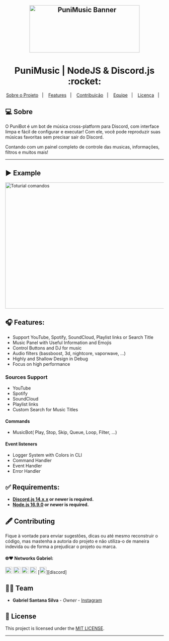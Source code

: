 
<h2 align="center">
    <img alt="PuniMusic Banner" title="" src="https://user-images.githubusercontent.com/53992405/216742487-17014560-db87-4c5c-ba7f-1eb639f489a3.png" height="150px" width="350px" />
</h2>

<p align="center">
  <h1 align="center">PuniMusic | NodeJS & Discord.js :rocket:</h1>
</p>

<p align="center">
  <a href="#-sobre">Sobre o Projeto</a>&nbsp;&nbsp;&nbsp;|&nbsp;&nbsp;&nbsp;
  <a href="#-features">Features</a>&nbsp;&nbsp;&nbsp;|&nbsp;&nbsp;&nbsp;
  <a href="#%EF%B8%8F-contributing">Contribuição</a>&nbsp;&nbsp;&nbsp;|&nbsp;&nbsp;&nbsp;
  <a href="#-networks-gabriel">Equipe</a>&nbsp;&nbsp;&nbsp;|&nbsp;&nbsp;&nbsp;
  <a href="#-license">Licença</a>&nbsp;&nbsp;&nbsp;|&nbsp;&nbsp;&nbsp;
</p>

## 💻 Sobre

O PuniBot é um bot de música cross-platform para Discord, com interface limpa e fácil de configurar e executar! Com ele, você pode reproduzir suas músicas favoritas sem precisar sair do Discord.
 
Contando com um painel completo de controle das musicas, informações, filtros e muitos mais!

___

## ▶️ Example
<img  alt="Toturial comandos" src="https://user-images.githubusercontent.com/53992405/216743507-f97055af-4cc2-41a3-bc7a-feee40522ae0.gif" height="400px" width="600px">

## 🎧 Features:

* Support YouTube, Spotify, SoundCloud, Playlist links or Search Title
* Music Panel with Useful Information and Emojis
* Control Buttons and DJ for music
* Audio filters (bassboost, 3d, nightcore, vaporwave, ...)
* Highly and Shallow Design in Debug
* Focus on high performance

### Sources Support

* YouTube
* Spotify
* SoundCloud
* Playlist links
* Custom Search for Music Titles

#### Commands

* MusicBot( Play, Stop, Skip, Queue, Loop, Filter, ...)

#### Event listeners

* Logger System with Colors in CLI
* Command Handler
* Event Handler
* Error Handler

## ✅ Requirements:

* **[Discord.js 14.x.x](https://discord.js.org/#/) or newer is required.**
* **[Node.js 16.9.0](https://nodejs.org/en/) or newer is required.**

## 🖋️ Contributing

Fique à vontade para enviar sugestões, dicas ou até mesmo reconstruir o código, mas mastenha a autoria do projeto e não utiliza-o de maneira indevida ou de forma a prejudicar o projeto ou marca.

#### 🌐❤ Networks Gabriel:

[<img alt="GitHub followers Gabriel" src="https://img.shields.io/github/followers/PuniGC?label=Follow&style=social" height="22" title="Follow me"/>][github-ga]
[<img alt="Instagram Gabriel" src="https://img.shields.io/badge/Instagram-E4405F?style=for-the-badge&logo=instagram&logoColor=white&link=instagram.com/gabrielsants_dev/" height="22" />][instagram-ga]
[<img alt="Mail to Gabriel" src="https://img.shields.io/badge/-Gmail-c14438?style=flat&logo=Gmail&logoColor=white" height="22" title="gabriel04.ok@gmail.com" />][email-ga]
[<img alt="Linkedin Gabriel" src="https://img.shields.io/badge/-LinkedIn-blue?style=flat-square&logo=Linkedin&logoColor=white&link=https://www.linkedin.com/in/gabriel-santana-silva/" height="22" />][linkedin-ga]
[<img alt="Discord Profile" src="https://img.shields.io/badge/Discord-7289DA?style=for-the-badge&logo=discord&logoColor=white&link=dsc.bio/punidc" height="22" />][discord]

## 👨‍💻 Team

* **Gabriel Santana Silva** - *Owner* - [Instagram](https://www.instagram.com/gabrielsants_dev/)

## 📝 License

This project is licensed under the [MIT LICENSE][license].

---
[github-ga]: https://github.com/PuniGC
[linkedin-ga]: https://www.linkedin.com/in/gabriel-santana-silva/
[email-ga]: mailto:gabriel04.ok@gmail.com
[instagram-ga]: https://www.instagram.com/gabrielsants_dev/
[license]: LICENSE
